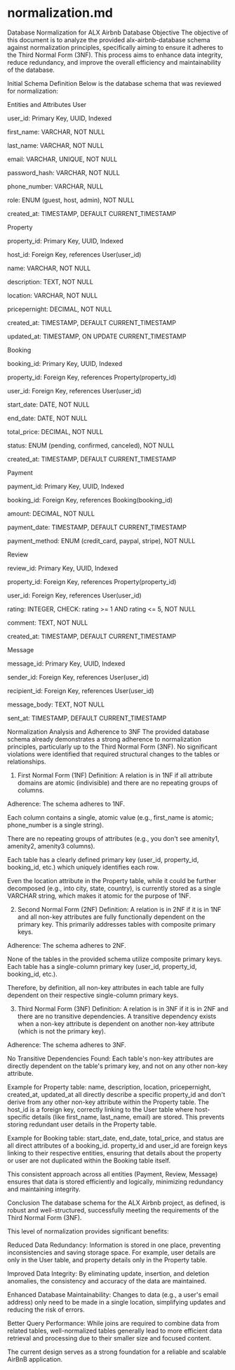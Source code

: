 # normalization.md

Database Normalization for ALX Airbnb Database
Objective
The objective of this document is to analyze the provided alx-airbnb-database schema against normalization principles, specifically aiming to ensure it adheres to the Third Normal Form (3NF). This process aims to enhance data integrity, reduce redundancy, and improve the overall efficiency and maintainability of the database.

Initial Schema Definition
Below is the database schema that was reviewed for normalization:

Entities and Attributes
User

user_id: Primary Key, UUID, Indexed

first_name: VARCHAR, NOT NULL

last_name: VARCHAR, NOT NULL

email: VARCHAR, UNIQUE, NOT NULL

password_hash: VARCHAR, NOT NULL

phone_number: VARCHAR, NULL

role: ENUM (guest, host, admin), NOT NULL

created_at: TIMESTAMP, DEFAULT CURRENT_TIMESTAMP

Property

property_id: Primary Key, UUID, Indexed

host_id: Foreign Key, references User(user_id)

name: VARCHAR, NOT NULL

description: TEXT, NOT NULL

location: VARCHAR, NOT NULL

pricepernight: DECIMAL, NOT NULL

created_at: TIMESTAMP, DEFAULT CURRENT_TIMESTAMP

updated_at: TIMESTAMP, ON UPDATE CURRENT_TIMESTAMP

Booking

booking_id: Primary Key, UUID, Indexed

property_id: Foreign Key, references Property(property_id)

user_id: Foreign Key, references User(user_id)

start_date: DATE, NOT NULL

end_date: DATE, NOT NULL

total_price: DECIMAL, NOT NULL

status: ENUM (pending, confirmed, canceled), NOT NULL

created_at: TIMESTAMP, DEFAULT CURRENT_TIMESTAMP

Payment

payment_id: Primary Key, UUID, Indexed

booking_id: Foreign Key, references Booking(booking_id)

amount: DECIMAL, NOT NULL

payment_date: TIMESTAMP, DEFAULT CURRENT_TIMESTAMP

payment_method: ENUM (credit_card, paypal, stripe), NOT NULL

Review

review_id: Primary Key, UUID, Indexed

property_id: Foreign Key, references Property(property_id)

user_id: Foreign Key, references User(user_id)

rating: INTEGER, CHECK: rating >= 1 AND rating <= 5, NOT NULL

comment: TEXT, NOT NULL

created_at: TIMESTAMP, DEFAULT CURRENT_TIMESTAMP

Message

message_id: Primary Key, UUID, Indexed

sender_id: Foreign Key, references User(user_id)

recipient_id: Foreign Key, references User(user_id)

message_body: TEXT, NOT NULL

sent_at: TIMESTAMP, DEFAULT CURRENT_TIMESTAMP

Normalization Analysis and Adherence to 3NF
The provided database schema already demonstrates a strong adherence to normalization principles, particularly up to the Third Normal Form (3NF). No significant violations were identified that required structural changes to the tables or relationships.

1. First Normal Form (1NF)
Definition: A relation is in 1NF if all attribute domains are atomic (indivisible) and there are no repeating groups of columns.

Adherence: The schema adheres to 1NF.

Each column contains a single, atomic value (e.g., first_name is atomic; phone_number is a single string).

There are no repeating groups of attributes (e.g., you don't see amenity1, amenity2, amenity3 columns).

Each table has a clearly defined primary key (user_id, property_id, booking_id, etc.) which uniquely identifies each row.

Even the location attribute in the Property table, while it could be further decomposed (e.g., into city, state, country), is currently stored as a single VARCHAR string, which makes it atomic for the purpose of 1NF.

2. Second Normal Form (2NF)
Definition: A relation is in 2NF if it is in 1NF and all non-key attributes are fully functionally dependent on the primary key. This primarily addresses tables with composite primary keys.

Adherence: The schema adheres to 2NF.

None of the tables in the provided schema utilize composite primary keys. Each table has a single-column primary key (user_id, property_id, booking_id, etc.).

Therefore, by definition, all non-key attributes in each table are fully dependent on their respective single-column primary keys.

3. Third Normal Form (3NF)
Definition: A relation is in 3NF if it is in 2NF and there are no transitive dependencies. A transitive dependency exists when a non-key attribute is dependent on another non-key attribute (which is not the primary key).

Adherence: The schema adheres to 3NF.

No Transitive Dependencies Found: Each table's non-key attributes are directly dependent on the table's primary key, and not on any other non-key attribute.

Example for Property table: name, description, location, pricepernight, created_at, updated_at all directly describe a specific property_id and don't derive from any other non-key attribute within the Property table. The host_id is a foreign key, correctly linking to the User table where host-specific details (like first_name, last_name, email) are stored. This prevents storing redundant user details in the Property table.

Example for Booking table: start_date, end_date, total_price, and status are all direct attributes of a booking_id. property_id and user_id are foreign keys linking to their respective entities, ensuring that details about the property or user are not duplicated within the Booking table itself.

This consistent approach across all entities (Payment, Review, Message) ensures that data is stored efficiently and logically, minimizing redundancy and maintaining integrity.

Conclusion
The database schema for the ALX Airbnb project, as defined, is robust and well-structured, successfully meeting the requirements of the Third Normal Form (3NF).

This level of normalization provides significant benefits:

Reduced Data Redundancy: Information is stored in one place, preventing inconsistencies and saving storage space. For example, user details are only in the User table, and property details only in the Property table.

Improved Data Integrity: By eliminating update, insertion, and deletion anomalies, the consistency and accuracy of the data are maintained.

Enhanced Database Maintainability: Changes to data (e.g., a user's email address) only need to be made in a single location, simplifying updates and reducing the risk of errors.

Better Query Performance: While joins are required to combine data from related tables, well-normalized tables generally lead to more efficient data retrieval and processing due to their smaller size and focused content.

The current design serves as a strong foundation for a reliable and scalable AirBnB application.
